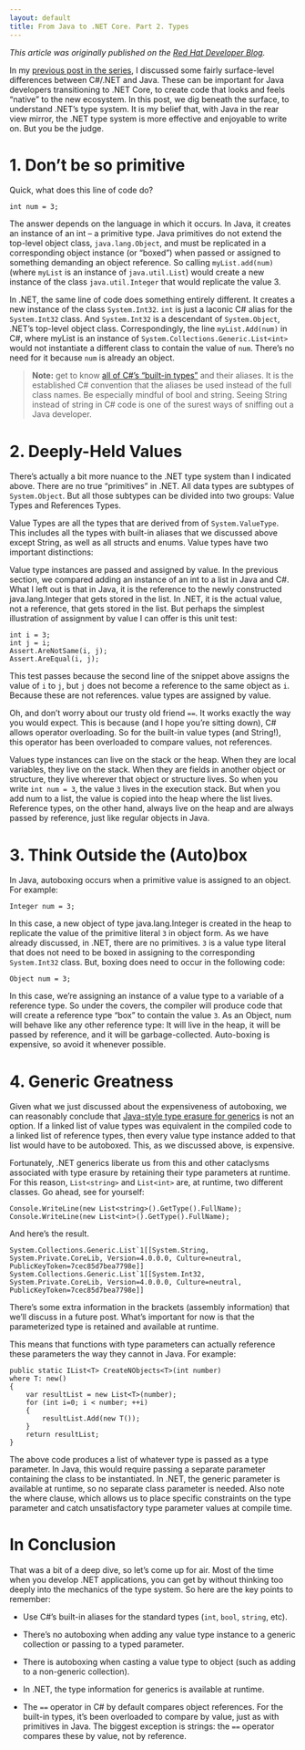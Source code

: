 ```yaml
---
layout: default
title: From Java to .NET Core. Part 2. Types
---
```

*This article was originally published on the [Red Hat Developer Blog](https://developers.redhat.com/blog/2017/06/15/from-java-to-net-core-part-2-types/#more-436152).*

In my [previous post in the series](https://developers.redhat.com/blog/2017/05/17/from-java-to-net-core-part-1/), I discussed some fairly surface-level differences between C#/.NET and Java. These can be important for Java developers transitioning to .NET Core, to create code that looks and feels “native” to the new ecosystem. In this post, we dig beneath the surface, to understand .NET’s type system. It is my belief that, with Java in the rear view mirror, the .NET type system is more effective and enjoyable to write on. But you be the judge.

# 1. Don’t be so primitive

Quick, what does this line of code do?
```
int num = 3;
```
The answer depends on the language in which it occurs. In Java, it creates an instance of an int – a primitive type. Java primitives do not extend the top-level object class, ```java.lang.Object```, and must be replicated in a corresponding object instance (or “boxed”) when passed or assigned to something demanding an object reference. So calling ```myList.add(num)``` (where ```myList``` is an instance of ```java.util.List```) would create a new instance of the class ```java.util.Integer``` that would replicate the value 3.

In .NET, the same line of code does something entirely different. It creates a new instance of the class ```System.Int32```. ```int``` is just a laconic C# alias for the ```System.Int32``` class. And ```System.Int32``` is a descendant of ```System.Object```, .NET’s top-level object class. Correspondingly, the line ```myList.Add(num)``` in C#, where myList is an instance of ```System.Collections.Generic.List<int>``` would not instantiate a different class to contain the value of ```num```. There’s no need for it because ```num``` is already an object.


>**Note:** get to know [all of C#’s “built-in types”](https://docs.microsoft.com/en-us/dotnet/csharp/language-reference/keywords/built-in-types-table) and their aliases. It is the established C# convention that the aliases be used instead of the full class names.  Be especially mindful of bool and string. Seeing String instead of string in C# code is one of the surest ways of sniffing out a Java developer.

# 2. Deeply-Held Values

There’s actually a bit more nuance to the .NET type system than I indicated above. There are no true “primitives” in .NET. All data types are subtypes of ```System.Object```. But all those subtypes can be divided into two groups: Value Types and References Types.

Value Types are all the types that are derived from of ```System.ValueType```. This includes all the types with built-in aliases that we discussed above except String, as well as all structs and enums. Value types have two important distinctions:

Value type instances are passed and assigned by value. In the previous section, we compared adding an instance of an int to a list in Java and C#. What I left out is that in Java, it is the reference to the newly constructed java.lang.Integer that gets stored in the list. In .NET, it is the actual value, not a reference, that gets stored in the list. But perhaps the simplest illustration of assignment by value I can offer is this unit test:
```
int i = 3;
int j = i;
Assert.AreNotSame(i, j);
Assert.AreEqual(i, j);
```
This test passes because the second line of the snippet above assigns the value of ```i``` to ```j```, but ```j``` does not become a reference to the same object as ```i```. Because these are not references. value types are assigned by value. 

Oh, and don’t worry about our trusty old friend ```==```. It works exactly the way you would expect. This is because (and I hope you’re sitting down), C# allows operator overloading. So for the built-in value types (and String!), this operator has been overloaded to compare values, not references.

Values type instances can live on the stack or the heap. When they are local variables, they live on the stack. When they are fields in another object or structure, they live wherever that object or structure lives. So when you write ```int num = 3```, the value ```3``` lives in the execution stack. But when you add num to a list, the value is copied into the heap where the list lives.
Reference types, on the other hand, always live on the heap and are always passed by reference, just like regular objects in Java.

# 3. Think Outside the (Auto)box

In Java, autoboxing occurs when a primitive value is assigned to an object. For example:

```
Integer num = 3;
```

In this case, a new object of type java.lang.Integer is created in the heap to replicate the value of the primitive literal ```3``` in object form. As we have already discussed, in .NET, there are no primitives. ```3``` is a value type literal that does not need to be boxed in assigning to the corresponding ```System.Int32``` class. But, boxing does need to occur in the following code:
```
Object num = 3;
```
In this case, we’re assigning an instance of a value type to a variable of a reference type. So under the covers, the compiler will produce code that will create a reference type “box” to contain the value ```3```. As an Object, num will behave like any other reference type: It will live in the heap, it will be passed by reference, and it will be garbage-collected. Auto-boxing is expensive, so avoid it whenever possible.

# 4. Generic Greatness

Given what we just discussed about the expensiveness of autoboxing, we can reasonably conclude that [Java-style type erasure for generics](https://docs.oracle.com/javase/tutorial/java/generics/erasure.html) is not an option. If a linked list of value types was equivalent in the compiled code to a linked list of reference types, then every value type instance added to that list would have to be autoboxed. This, as we discussed above, is expensive.

Fortunately, .NET generics liberate us from this and other cataclysms associated with type erasure by retaining their type parameters at runtime. For this reason, ```List<string>``` and ```List<int>``` are, at runtime, two different classes. Go ahead, see for yourself:
```
Console.WriteLine(new List<string>().GetType().FullName);
Console.WriteLine(new List<int>().GetType().FullName);
```
And here’s the result.
```
System.Collections.Generic.List`1[[System.String, System.Private.CoreLib, Version=4.0.0.0, Culture=neutral, PublicKeyToken=7cec85d7bea7798e]]
System.Collections.Generic.List`1[[System.Int32, System.Private.CoreLib, Version=4.0.0.0, Culture=neutral, PublicKeyToken=7cec85d7bea7798e]]
```
There’s some extra information in the brackets (assembly information) that we’ll discuss in a future post. What’s important for now is that the parameterized type is retained and available at runtime.

This means that functions with type parameters can actually reference these parameters the way they cannot in Java. For example:
```
public static IList<T> CreateNObjects<T>(int number)
where T: new()
{
    var resultList = new List<T>(number);
    for (int i=0; i < number; ++i)
    {
        resultList.Add(new T());
    }
    return resultList;
}
```
The above code produces a list of whatever type is passed as a type parameter. In Java, this would require passing a separate parameter containing the class to be instantiated. In .NET, the generic parameter is available at runtime, so no separate class parameter is needed. Also note the where clause, which allows us to place specific constraints on the type parameter and catch unsatisfactory type parameter values at compile time.

# In Conclusion

That was a bit of a deep dive, so let’s come up for air. Most of the time when you develop .NET applications, you can get by without thinking too deeply into the mechanics of the type system. So here are the key points to remember:

* Use C#’s built-in aliases for the standard types (```int```, ```bool```, ```string```, etc).

* There’s no autoboxing when adding any value type instance to a generic collection or passing to a typed parameter.

* There is autoboxing when casting a value type to object (such as adding to a non-generic collection).

* In .NET, the type information for generics is available at runtime.

* The ```==``` operator in C# by default compares object references. For the built-in types, it’s been overloaded to compare by value, just as with primitives in Java. The biggest exception is strings: the ```==``` operator compares these by value, not by reference.
